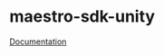 # maestro-sdk-unity

[Documentation](https://contact-control-interfaces.github.io/maestro-sdk-docs/Unity/)
